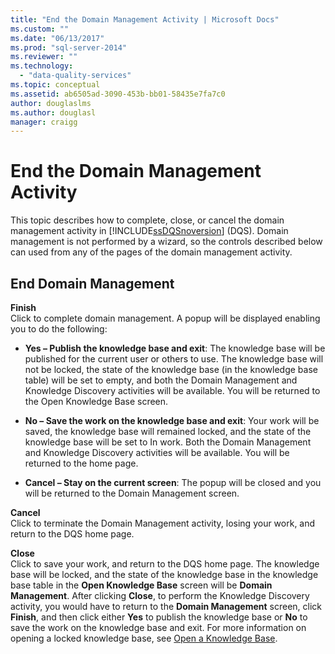 ```yaml
---
title: "End the Domain Management Activity | Microsoft Docs"
ms.custom: ""
ms.date: "06/13/2017"
ms.prod: "sql-server-2014"
ms.reviewer: ""
ms.technology: 
  - "data-quality-services"
ms.topic: conceptual
ms.assetid: ab6505ad-3090-453b-bb01-58435e7fa7c0
author: douglaslms
ms.author: douglasl
manager: craigg
---
```

# End the Domain Management Activity
  This topic describes how to complete, close, or cancel the domain management activity in [!INCLUDE[ssDQSnoversion](../includes/ssdqsnoversion-md.md)] (DQS). Domain management is not performed by a wizard, so the controls described below can used from any of the pages of the domain management activity.  
  
## End Domain Management  
 **Finish**  
 Click to complete domain management. A popup will be displayed enabling you to do the following:  
  
-   **Yes – Publish the knowledge base and exit**: The knowledge base will be published for the current user or others to use. The knowledge base will not be locked, the state of the knowledge base (in the knowledge base table) will be set to empty, and both the Domain Management and Knowledge Discovery activities will be available. You will be returned to the Open Knowledge Base screen.  
  
-   **No – Save the work on the knowledge base and exit**: Your work will be saved, the knowledge base will remained locked, and the state of the knowledge base will be set to In work. Both the Domain Management and Knowledge Discovery activities will be available. You will be returned to the home page.  
  
-   **Cancel – Stay on the current screen**: The popup will be closed and you will be returned to the Domain Management screen.  
  
 **Cancel**  
 Click to terminate the Domain Management activity, losing your work, and return to the DQS home page.  
  
 **Close**  
 Click to save your work, and return to the DQS home page. The knowledge base will be locked, and the state of the knowledge base in the knowledge base table in the **Open Knowledge Base** screen will be **Domain Management**. After clicking **Close**, to perform the Knowledge Discovery activity, you would have to return to the **Domain Management** screen, click **Finish**, and then click either **Yes** to publish the knowledge base or **No** to save the work on the knowledge base and exit.  For more information on opening a locked knowledge base, see [Open a Knowledge Base](../../2014/data-quality-services/open-a-knowledge-base.md).  
  
  

